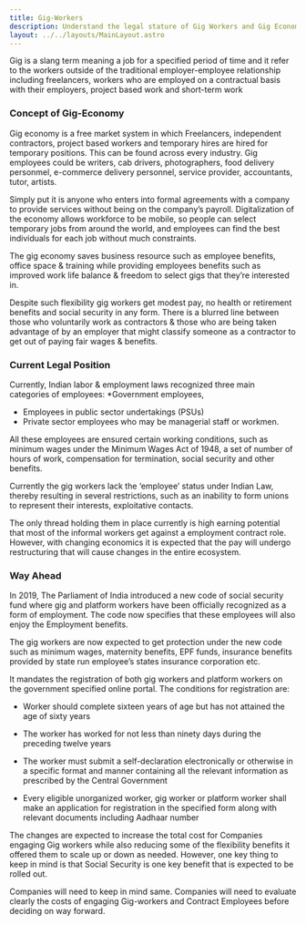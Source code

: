 ```yaml
---
title: Gig-Workers
description: Understand the legal stature of Gig Workers and Gig Economy and how its expected to change
layout: ../../layouts/MainLayout.astro
---
```


Gig is a slang term meaning a job for a specified period of time and it refer to the workers outside of the traditional employer-employee relationship including freelancers, workers who are employed on a contractual basis with their employers, project based work and short-term work


### Concept of Gig-Economy

Gig economy is a free market system in which  Freelancers, independent contractors, project based workers and temporary hires  are hired for temporary positions. This can be found across every industry. Gig employees could be writers, cab drivers, photographers, food delivery personmel, e-commerce delivery personnel, service provider, accountants, tutor, artists. 

Simply put it is  anyone who enters into formal agreements with a company to provide services without being on the company’s payroll. Digitalization of the economy allows workforce to be mobile, so people can select temporary jobs from around the world, and employees can find the best individuals for each job without much constraints.

The gig economy saves business resource such as employee benefits, office space & training while providing employees benefits such as improved work life balance & freedom to select gigs that they’re interested in. 

Despite such flexibility gig workers get modest pay, no health or retirement benefits and social security in any form. There is a blurred line between those who voluntarily work as contractors & those who are being taken advantage of by an employer that might classify someone as a contractor to get out of paying fair wages & benefits.

### Current Legal Position 

Currently, Indian labor & employment laws recognized three main categories of employees: 
*Government employees, 
* Employees in public sector undertakings (PSUs)
* Private sector employees who may be managerial staff or workmen. 

All these employees are ensured certain working conditions, such as  minimum wages under the Minimum Wages Act of 1948, a set of number of hours of work, compensation for termination, social security and other benefits.

Currently the gig workers lack the ‘employee’ status under Indian Law, thereby resulting in several restrictions, such as an inability to form unions to represent their interests, exploitative contacts. 

The only thread holding them in place currently is high earning potential that most of the informal workers get against a employment contract role. However, with changing economics it is expected that the pay will undergo restructuring that will cause changes in the entire ecosystem. 

### Way Ahead

In 2019, The Parliament of India introduced a new code of social security fund where gig and platform workers have been officially recognized as a form of employment. The code now specifies that these employees will also enjoy the Employment benefits.

The gig workers are now expected to get protection under the new code such as minimum wages, maternity benefits, EPF funds, insurance benefits provided by state run employee’s states insurance corporation etc.

It mandates the registration of both gig workers and platform workers on the government specified online portal. The conditions for registration are:

* Worker should complete sixteen years of age but has not attained the age of sixty years

* The worker has worked for not less than ninety days during the preceding twelve years

* The worker must submit a self-declaration electronically or otherwise in a specific format and manner containing all the relevant information as prescribed by the Central Government

* Every eligible unorganized worker, gig worker or platform worker shall make an application for registration in the specified form along with relevant documents including Aadhaar number

The changes are expected to increase the total cost for Companies engaging Gig workers while also reducing some of the flexibility benefits it offered them to scale up or down as needed. However, one key thing to keep in mind is that Social Security is one key benefit that is expected to be rolled out.

Companies will need to keep in mind same. Companies will need to evaluate clearly the costs of engaging Gig-workers and Contract Employees before deciding on way forward. 